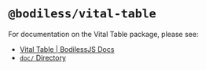 # `@bodiless/vital-table`

For documentation on the Vital Table package, please see:

- [Vital Table | BodilessJS Docs](https://johnsonandjohnson.github.io/Bodiless-JS/#/VitalDesignSystem/Components/VitalTable)
- [`doc/` Directory](./doc)
